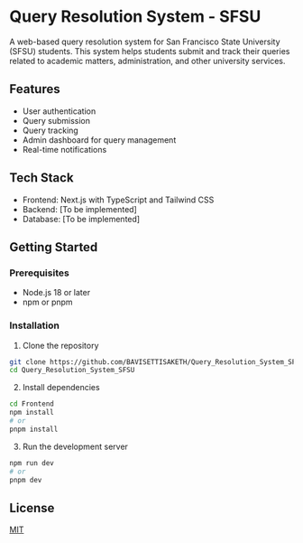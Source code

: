 # Query Resolution System - SFSU

A web-based query resolution system for San Francisco State University (SFSU) students. This system helps students submit and track their queries related to academic matters, administration, and other university services.

## Features

- User authentication
- Query submission
- Query tracking
- Admin dashboard for query management
- Real-time notifications

## Tech Stack

- Frontend: Next.js with TypeScript and Tailwind CSS
- Backend: [To be implemented]
- Database: [To be implemented]

## Getting Started

### Prerequisites

- Node.js 18 or later
- npm or pnpm

### Installation

1. Clone the repository
```bash
git clone https://github.com/BAVISETTISAKETH/Query_Resolution_System_SFSU.git
cd Query_Resolution_System_SFSU
```

2. Install dependencies
```bash
cd Frontend
npm install
# or
pnpm install
```

3. Run the development server
```bash
npm run dev
# or
pnpm dev
```

## License

[MIT](LICENSE) 